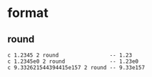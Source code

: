 # format

## round

    c 1.2345 2 round                -- 1.23
    c 1.2345e0 2 round              -- 1.23e0
    c 9.332621544394415e157 2 round -- 9.33e157
